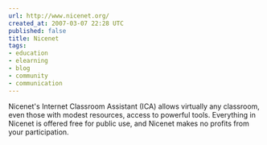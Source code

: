 ```yaml
---
url: http://www.nicenet.org/
created_at: 2007-03-07 22:28 UTC
published: false
title: Nicenet
tags:
- education
- elearning
- blog
- community
- communication
---
```


Nicenet's Internet Classroom Assistant (ICA) allows virtually any classroom, even those with modest resources, access to powerful tools. Everything in Nicenet is offered free for public use, and Nicenet makes no profits from your participation.
